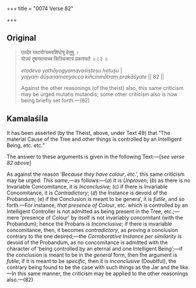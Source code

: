 +++
title = "0074 Verse 82"

+++
## Original 
>
> एतदेव यथायोग्यमवशिष्टेषु हेतुषु ।  
> योज्यं दूषणमन्यच्च किञ्चिन्मात्रं प्रकाश्यते ॥ ८२ ॥ 
>
> *etadeva yathāyogyamavaśiṣṭeṣu hetuṣu* \|  
> *yojyaṃ dūṣaṇamanyacca kiñcinmātraṃ prakāśyate* \|\| 82 \|\| 
>
> Against the other reasonings (of the theist) also, this same criticism may be urged mutatis mutandis; some other criticism also is now being briefly set forth.—(82)



## Kamalaśīla

It has been asserted (by the Theist, above, under Text 49) that “The material Cause of the Tree and other things is controlled by an Intelligent Being, etc. etc.”

The answer to these arguments is given in the following Text:—[*see verse 82 above*]

As against the reason ‘*Because they have colour*, *etc*.’, this same criticism may be urged: *This same*,—as follows:—(*a*) It is *Unproven*; (*b*) as there is no Invariable Concomitance, it is *Inconclusive*; (c) if there is Invariable Concomitance, it is *Contradictory*; (*d*) the Instance is devoid of the Probandum; (e) if the Conclusion is meant to be genera’, it is *futile*, and so forth.—For instance, *that presence of Colour*, etc. which is controlled by an Intelligent Controller is not admitted as being present in the Tree, etc.;—mere ‘presence of Colour’ by itself is not invariably concomitant (with the Probandum); hence the Probans is *Inconclusive*; if there is invariable concomitance, then, it becomes *contradictory*, as proving a conclusion contrary to the one desired;—the *Corroborative Instance per similarity* is devoid of the Probandum, as no concomitance is admitted with the character of ‘being controlled by an eternal and one Intelligent Being’;—if the conclusion is meant to be in the *general* form, then the argument is *futile*; if it is meant to be *specific*, then it is *inconclusive* (Doubtful), the contrary being found to be the case with such things as the Jar and the like.—In this same manner, the criticism may be applied to the other reasonings also.—(82)


